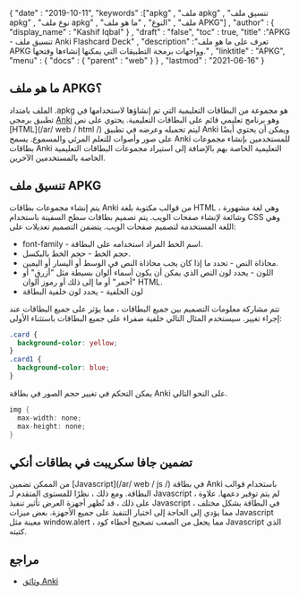 {
  "date" : "2019-10-11",
   "keywords" :["apkg" , "ملف apkg" , "تنسيق ملف apkg" , "نوع ملف apkg" , "ملف" , "النوع" , "ما هو ملف APKG"] ,
  "author" : {
    "display_name" : "Kashif Iqbal"
} ,
  "draft" : "false",
  "toc" : true,
  "title" :"APKG - تنسيق ملف Anki Flashcard Deck" ,
  "description" :"تعرف على ما هو ملف APKG وواجهات برمجة التطبيقات التي يمكنها إنشاءها وفتحها." ,
  "linktitle" : "APKG",
  "menu" : {
    "docs" : {
      "parent" : "web"
}
} ,
  "lastmod" : "2021-06-16"
}

## ما هو ملف APKG؟

الملف بامتداد .apkg هو مجموعة من البطاقات التعليمية التي تم إنشاؤها لاستخدامها في تطبيق برمجي [Anki](https://ankiweb.net/about) وهو برنامج تعليمي قائم على البطاقات التعليمية. يحتوي على نص [HTML](/ar/ web / html /) ليتم تحميله وعرضه في تطبيق Anki ويمكن أن يحتوي أيضًا على صور وأصوات للتعلم المرئي والمسموع. يسمح Anki للمستخدمين بإنشاء مجموعات بطاقات Anki التعليمية الخاصة بهم بالإضافة إلى استيراد مجموعات البطاقات التعليمية الخاصة بالمستخدمين الآخرين.

## تنسيق ملف APKG

يتم إنشاء مجموعات بطاقات Anki من قوالب مكتوبة بلغة HTML ، وهي لغة مشهورة وشائعة لإنشاء صفحات الويب. يتم تصميم بطاقات سطح السفينة باستخدام CSS وهي اللغة المستخدمة لتصميم صفحات الويب. يتضمن التصميم تعديلات على:

* font-family - اسم الخط المراد استخدامه على البطاقة.
* حجم الخط - حجم الخط بالبكسل.
* محاذاة النص - تحدد ما إذا كان يجب محاذاة النص في الوسط أو اليسار أو اليمين.
* اللون - يحدد لون النص الذي يمكن أن يكون أسماء ألوان بسيطة مثل "أزرق" أو "أحمر" أو ما إلى ذلك أو رموز ألوان HTML.
* لون الخلفية - يحدد لون خلفية البطاقة

تتم مشاركة معلومات التصميم بين جميع البطاقات ، مما يؤثر على جميع البطاقات عند إجراء تغيير. سيستخدم المثال التالي خلفية صفراء على جميع البطاقات باستثناء الأولى:

```CSS
.card {
  background-color: yellow;
}
.card1 {
  background-color: blue;
}
```

يمكن التحكم في تغيير حجم الصور في بطاقة Anki على النحو التالي.

```CS
img {
  max-width: none;
  max-height: none;
}
```

## تضمين جافا سكريبت في بطاقات أنكي

من الممكن تضمين [Javascript](/ar/ web / js /) في بطاقة Anki باستخدام قوالب البطاقة. ومع ذلك ، نظرًا للمستوى المتقدم لـ Javascript ، لم يتم توفير دعمها. علاوة على ذلك ، قد تُظهر أجهزة العرض تأثير تنفيذ Javascript في البطاقة بشكل مختلف ، مما يؤدي إلى الحاجة إلى اختبار التنفيذ على جميع الأجهزة. بعض ميزات Javascript معينة مثل window.alert ، مما يجعل من الصعب تصحيح أخطاء كود Javascript الذي كتبته.

## مراجع ##

* [وثائق Anki](https://docs.ankiweb.net/intro.html)

